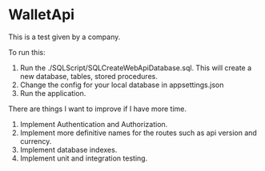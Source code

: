 # WalletApi

This is a test given by a company.

To run this:
1. Run the ./SQLScript/SQLCreateWebApiDatabase.sql. This will create a new database, tables, stored procedures.
2. Change the config for your local database in appsettings.json
3. Run the application.

There are things I want to improve if I have more time.
1. Implement Authentication and Authorization.
2. Implement more definitive names for the routes such as api version and currency.
3. Implement database indexes.
4. Implement unit and integration testing.
